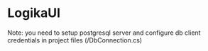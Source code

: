 # LogikaUI

Note: you need to setup postgresql server and configure db client credentials in project files (/DbConnection.cs)
